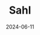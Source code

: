 ---  
layout: startup_page  
title: "Sahl"  
id: "sahlpay.app"  
permalink: "/sahlsahlpay.app06112024/"  
website: "https://sahlpay.app/"  
funding_round: "Series A & Seed"  
funding_amount: "$6M"  
investors: "Ayady for Investment and Development, Egypt Pay, Delta Electronic Systems, E-Finance"  
about: "Sahl is a Cairo-based mobile bill payment app offering a one-stop shop for paying over 50 household services, including electricity, gas, water, and mobile. Utilizing NFC technology, it provides convenient prepaid card recharging and also offers B2B products for utility services and payment acceptance to other companies."  
markets: "Fintech"  
hq: "Cairo, Egypt"  
founded_year: "2019"  
linkedin: "https://www.linkedin.com/company/sahlpayapp/"  
twitter: "https://twitter.com/sahlpay"  
instagram: ""  
facebook: "https://www.facebook.com/sahlpayapp"  
crunchbase: "https://www.crunchbase.com/organization/sahl"  
pitchbook: "https://pitchbook.com/profiles/company/597608-74"  

date_display: "11-Jun-2024"  
date: "2024-06-11"

# SEO Optimization  
meta_title: "Sahl - Series A & Seed Funding ($6M)"  
meta_description: "Sahl, Sahl is a Cairo-based mobile bill payment app offering a one-stop shop for paying over 50 household services, including electricity, gas, water, and m..."  
meta_keywords: "Sahl, Fintech, Series A & Seed funding"  
canonical_url: "https://startup.projectstartups.com/sahlsahlpay.app06112024/"  
---